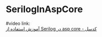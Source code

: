 # SerilogInAspCore
#video link:
<br/>
[آموزش استفاده از Serilog در asp core - کدسل](https://codecell.ir/course/9bb2?utm_source=github&utm_medium=Readme&utm_campaign=gitMarketing)
